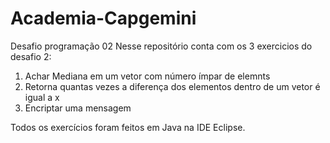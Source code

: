 # Academia-Capgemini
Desafio programação 02 
Nesse repositório conta com os 3 exercicios do desafio 2:
1. Achar Mediana em um vetor com número ímpar de elemnts
2. Retorna quantas vezes a diferença dos elementos dentro de um vetor é igual a x
3. Encriptar uma mensagem

Todos os exercícios foram feitos em Java na IDE Eclipse.
